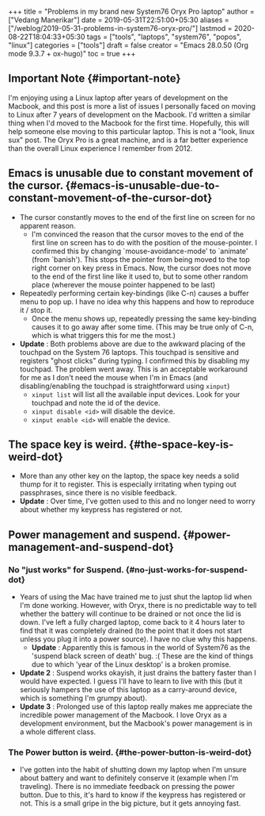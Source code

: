 +++
title = "Problems in my brand new System76 Oryx Pro laptop"
author = ["Vedang Manerikar"]
date = 2019-05-31T22:51:00+05:30
aliases = ["/weblog/2019-05-31-problems-in-system76-oryx-pro/"]
lastmod = 2020-08-22T18:04:33+05:30
tags = ["tools", "laptops", "system76", "popos", "linux"]
categories = ["tools"]
draft = false
creator = "Emacs 28.0.50 (Org mode 9.3.7 + ox-hugo)"
toc = true
+++

## **Important Note** {#important-note}

I'm enjoying using a Linux laptop after years of development on the
Macbook, and this post is more a list of issues I personally faced
on moving to Linux after 7 years of development on the Macbook. I'd
written a similar thing when I'd moved to the Macbook for the first
time. Hopefully, this will help someone else moving to this
particular laptop. This is not a "look, linux sux" post. The Oryx
Pro is a great machine, and is a far better experience than the
overall Linux experience I remember from 2012.


## Emacs is unusable due to constant movement of the cursor. {#emacs-is-unusable-due-to-constant-movement-of-the-cursor-dot}

-   The cursor constantly moves to the end of the first line on screen
    for no apparent reason.
    -   I'm convinced the reason that the cursor moves to the end of the
        first line on screen has to do with the position of the
        mouse-pointer. I confirmed this by changing \`mouse-avoidance-mode'
        to \`animate' (from \`banish'). This stops the pointer from being
        moved to the top right corner on key press in Emacs. Now, the
        cursor does not move to the end of the first line like it used to,
        but to some other random place (wherever the mouse pointer
        happened to be last)
-   Repeatedly performing certain key-bindings (like C-n) causes a
    buffer menu to pop up. I have no idea why this happens and how to
    reproduce it / stop it.
    -   Once the menu shows up, repeatedly pressing the same key-binding
        causes it to go away after some time. (This may be true only of
        C-n, which is what triggers this for me the most.)
-   **Update** : Both problems above are due to the awkward placing of the
    touchpad on the System 76 laptops. This touchpad is sensitive and
    registers "ghost clicks" during typing. I confirmed this by
    disabling my touchpad. The problem went away. This is an acceptable
    workaround for me as I don't need the mouse when I'm in Emacs (and
    disabling/enabling the touchpad is straightforward using `xinput`)
    -   `xinput list` will list all the available input devices. Look for
        your touchpad and note the id of the device.
    -   `xinput disable <id>` will disable the device.
    -   `xinput enable <id>` will enable the device.


## The space key is weird. {#the-space-key-is-weird-dot}

-   More than any other key on the laptop, the space key needs a solid
    thump for it to register. This is especially irritating when typing
    out passphrases, since there is no visible feedback.
-   **Update** : Over time, I've gotten used to this and no longer need to
    worry about whether my keypress has registered or not.


## Power management and suspend. {#power-management-and-suspend-dot}


### No "just works" for Suspend. {#no-just-works-for-suspend-dot}

-   Years of using the Mac have trained me to just shut the laptop lid
    when I'm done working. However, with Oryx, there is no predictable
    way to tell whether the battery will continue to be drained or not
    once the lid is down. I've left a fully charged laptop, come back to
    it 4 hours later to find that it was completely drained (to the
    point that it does not start unless you plug it into a power
    source). I have no clue why this happens.
    -   **Update** : Apparently this is famous in the world of System76 as
        the 'suspend black screen of death' bug. :( These are the kind of
        things due to which 'year of the Linux desktop' is a broken
        promise.
-   **Update 2** : Suspend works okayish, it just drains the battery
    faster than I would have expected. I guess I'll have to learn to
    live with this (but it seriously hampers the use of this laptop as a
    carry-around device, which is something I'm grumpy about).
-   **Update 3** : Prolonged use of this laptop really makes me appreciate
    the incredible power management of the Macbook. I love Oryx as a
    development environment, but the Macbook's power management is in a
    whole different class.


### The Power button is weird. {#the-power-button-is-weird-dot}

-   I've gotten into the habit of shutting down my laptop when I'm
    unsure about battery and want to definitely conserve it (example
    when I'm traveling). There is no immediate feedback on pressing the
    power button. Due to this, it's hard to know if the keypress has
    registered or not. This is a small gripe in the big picture, but it
    gets annoying fast.

